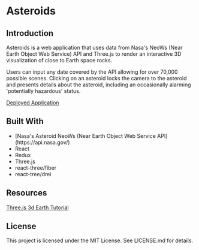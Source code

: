 # Asteroids

## Introduction

Asteroids is a web application that uses data from Nasa's NeoWs (Near Earth Object Web Service) API and Three.js to render an interactive 3D visualization of close to Earth space rocks.

Users can input any date covered by the API allowing for over 70,000 possible scenes. Clicking on an asteroid locks the camera to the asteroid and presents details about the asteroid, including an occasionally alarming 'potentially hazardous' status.

[Deployed Application](https://asteroids-ghp.vercel.app/)

## Built With

<ul>
    <li>[Nasa's Asteroid NeoWs (Near Earth Object Web Service API](https://api.nasa.gov/)</li>
    <li>React</li>
    <li>Redux</li>
    <li>Three.js</li>
    <li>react-three/fiber</li>
    <li>react-tree/drei</li>
</ul>

## Resources

[Three.js 3d Earth Tutorial](https://www.youtube.com/watch?v=ymavtyRpT0E)

## License

This project is licensed under the MIT License. See LICENSE.md for details.
